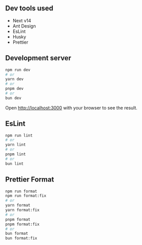 ## Dev tools used

- Next v14
- Ant Design
- EsLint
- Husky
- Prettier

## Development server

```bash
npm run dev
# or
yarn dev
# or
pnpm dev
# or
bun dev
```

Open [http://localhost:3000](http://localhost:3000) with your browser to see the result.

## EsLint

```bash
npm run lint
# or
yarn lint
# or
pnpm lint
# or
bun lint
```

## Prettier Format

```bash
npm run format
npm run format:fix
# or
yarn format
yarn format:fix
# or
pnpm format
pnpm format:fix
# or
bun format
bun format:fix
```
